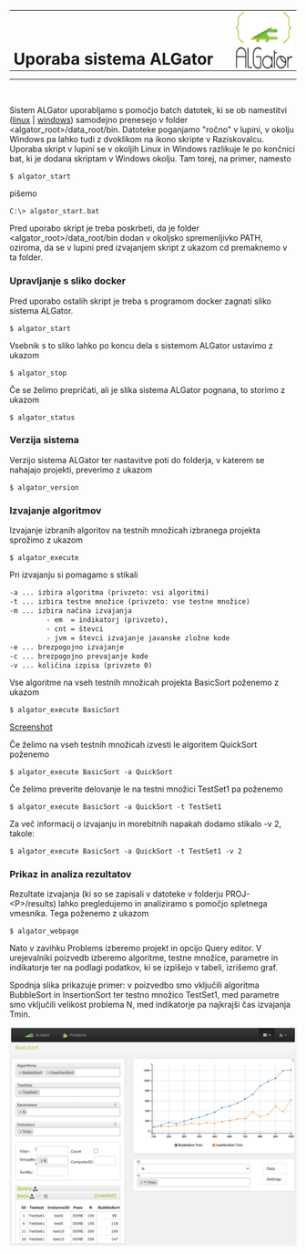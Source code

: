 <table width=100% style="  border: 0px solid white;">
  <tr>
  <td valign=bottom><h1 style="margin: 0px;">Uporaba&nbsp;sistema&nbsp;<span class=algator>ALGator</span></h1></td>
  <td width=100%><img src="images/algator.png"  width=100 height=100 style="float:right">
  </td>
  </tr>
  </table>
  <hr>
  <br>
  
Sistem <span class=algator>ALGator</span> uporabljamo s pomočjo batch datotek, ki se ob namestitvi ([linux](/dist/htmldoc/install_linux.md) | [windows](/dist/htmldoc/install_windows.md)) samodejno prenesejo v folder <span class=code><algator_root>/data_root/bin</span>. Datoteke poganjamo "ročno" v lupini, v okolju Windows pa lahko tudi z dvoklikom na ikono skripte v Raziskovalcu. Uporaba skript v lupini se v okoljih Linux in Windows razlikuje le po končnici <span class=code>bat</span>, ki je dodana skriptam v Windows okolju. Tam torej, na primer,  namesto 
```
$ algator_start 
```
pišemo
```
C:\> algator_start.bat
```
Pred uporabo skript je treba poskrbeti, da je folder <span class=code><algator_root>/data_root/bin</span> dodan v okoljsko spremenljivko <span class=code>PATH</span>, oziroma, da se v lupini pred izvajanjem skript z ukazom <span class=code>cd</span> premaknemo v ta folder. 


### Upravljanje s sliko <span class=code>docker</span> 

Pred uporabo ostalih skript je treba s programom <span class=code>docker</span> zagnati sliko sistema <span class=algator>ALGator</span>.
```
$ algator_start 
```
Vsebnik s to sliko lahko po koncu dela s sistemom <span class=algator>ALGator</span> ustavimo z ukazom
```
$ algator_stop 
```
Če se želimo prepričati, ali je slika sistema <span class=algator>ALGator</span> pognana, to storimo z ukazom 
```
$ algator_status 
```

### Verzija sistema

Verzijo sistema <span class=algator>ALGator</span> ter nastavitve poti do folderja, v katerem se nahajajo projekti, preverimo z ukazom
```
$ algator_version 
```

### Izvajanje algoritmov 
Izvajanje izbranih algoritov na testnih množicah izbranega projekta sprožimo z ukazom 
```
$ algator_execute
```
Pri izvajanju si pomagamo s stikali 
```
-a ... izbira algoritma (privzeto: vsi algoritmi)
-t ... izbira testne množice (privzeto: vse testne množice)
-m ... izbira načina izvajanja 
         - em  = indikatorj (privzeto), 
         - cnt = števci
         - jvm = števci izvajanje javanske zložne kode
-e ... brezpogojno izvajanje
-c ... brezpogojno prevajanje kode
-v ... količina izpisa (privzeto 0)
```
Vse algoritme na vseh testnih množicah projekta <span class=code>BasicSort</span> poženemo z ukazom 
```
$ algator_execute BasicSort
```
<p style="float:rigth;"><a href="/dist/htmldoc/images/linux_install.png">Screenshot</a>
</p>

Če želimo na vseh testnih množicah izvesti le algoritem <span class=code>QuickSort</span> poženemo
```
$ algator_execute BasicSort -a QuickSort
```
Če želimo preverite delovanje le na testni množici <span class=code>TestSet1</span> pa poženemo
```
$ algator_execute BasicSort -a QuickSort -t TestSet1
```
Za več informacij o izvajanju in morebitnih napakah dodamo stikalo -v 2, takole:
```
$ algator_execute BasicSort -a QuickSort -t TestSet1 -v 2
```

### Prikaz in analiza rezultatov
Rezultate izvajanja (ki so se zapisali v datoteke v folderju <span class=code>PROJ-&lt;P&gt;/results</span>) lahko pregledujemo in analiziramo s pomočjo spletnega vmesnika. Tega poženemo z ukazom
```
$ algator_webpage
```
Nato v zavihku <span class=code>Problems</span> izberemo projekt in opcijo <span class=code>Query editor</span>. V urejevalniki poizvedb izberemo algoritme, testne množice, parametre in indikatorje ter na podlagi podatkov, ki se izpišejo v tabeli, izrišemo graf.  

Spodnja slika prikazuje primer: v poizvedbo smo vključili algoritma <span class=code>BubbleSort</span> in <span class=code>InsertionSort</span> ter testno množico <span class=code>TestSet1</span>, med parametre smo vključili velikost problema <span class=code>N</span>, med indikatorje pa najkrajši čas izvajanja <span class=code>Tmin</span>. 

<p style="text-align:center;">
<img width=700 src="images/queryEditor.png" />
</p>
</body>
</html>

  